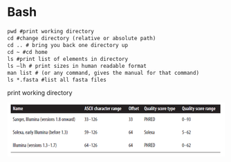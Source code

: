 # Bash 
```
pwd #print working directory
cd #change directory (relative or absolute path)
cd .. # bring you back one directory up
cd ~ #cd home
ls #print list of elements in directory
ls –lh # print sizes in human readable format
man list # (or any command, gives the manual for that command)
ls *.fasta #list all fasta files

```


print working directory

![ascii](https://raw.githubusercontent.com/MariangelaIannello/didattica/main/images/ascii.png)


